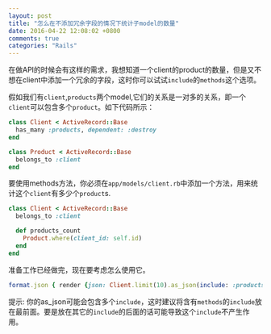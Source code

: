 ```yaml
---
layout: post
title: "怎么在不添加冗余字段的情况下统计子model的数量"
date: 2016-04-22 12:08:02 +0800
comments: true
categories: "Rails"
---
```

在做API的时候会有这样的需求，我想知道一个client的product的数量，但是又不想在client中添加一个冗余的字段，这时你可以试试`include`的`methods`这个选项。

假如我们有`client`,`products`两个model,它们的关系是一对多的关系，即一个`client`可以包含多个`product`。如下代码所示：

``` ruby app/models/client.rb
class Client < ActiveRecord::Base
  has_many :products, dependent: :destroy
end
```

``` ruby app/models/product.rb
class Product < ActiveRecord::Base
  belongs_to :client
end
```

要使用methods方法，你必须在`app/models/client.rb`中添加一个方法，用来统计这个`client`有多少个`product`s.

```ruby app/models/client.rb
class Client < ActiveRecord::Base
  belongs_to :client

  def products_count
    Product.where(client_id: self.id)
  end
end
```

准备工作已经做完，现在要考虑怎么使用它。

``` ruby
format.json { render {json: Client.limit(10).as_json(include: :products, methods: :products_count)}}
```

提示: 你的as_json可能会包含多个`include`，这时建议将含有`methods`的`include`放在最前面。要是放在其它的`include`的后面的话可能导致这个`include`不产生作用。
